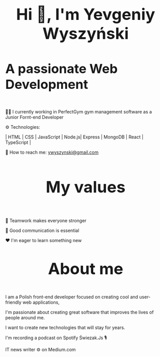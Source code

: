 <h1 style="font-size: 50px; text-align: center;">Hi 👋, I'm Yevgeniy Wyszyński</h2>

<h4 style="font-size: 40px; font-weight: bold;">A passionate Web Development</h4>

👷‍♂️ I currently working in PerfectGym gym management software as a Junior Fornt-end Developer

:gear: Technologies:

| HTML | CSS | JavaScript | Node.js| Express | MongoDB | React | TypeScript |

📧 How to reach me: ywyszynski@gmail.com

<h4 style="font-size: 50px; text-align: center; 40px; font-weight: bold;">My values</h4>

👐 Teamwork makes everyone stronger

🔑 Good communication is essential

♥️ I'm eager to learn something new

<p style="font-size: 50px; text-align: center; 40px; font-weight: bold;">About me</p>

I am a Polish front-end developer focused on creating cool and user-friendly web applications,

I'm passionate about creating great software that improves the lives of people around me.

I want to create new technologies that will stay for years.

I'm recording a podcast on Spotify Świezak.Js :studio_microphone:

IT news writer ⚙️ on Medium.com
